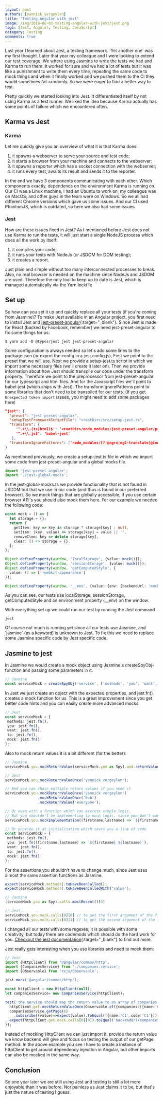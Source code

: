 ```yaml
---
layout: post
authors: [yannick_vergeylen]
title: "Testing Angular with jest"
image: /img/2018-08-03-testing-angular-with-jest/jest.png
tags: [Jest, Angular, Testing, JavaScript]
category: Testing
comments: true
---
```


Last year I learned about Jest, a testing framework. 'Yet another one' was my first thought.
Later that year my colleague and I were looking to extend our test coverage. We where using Jasmine to write the tests we had and Karma to run them.
It worked for sure and we had a lot of tests but it was like a punishment to write them every time, repeating the same code to mock things and when it finally worked and we pushed them to the CI they would sometimes fail randomly.
So we were eager to find a better way to test.

Pretty quickly we started looking into Jest. It differentiated itself by not using Karma as a test runner.
We liked the idea because Karma actually has some points of failure which we encountered often.

## Karma vs Jest

### Karma

Let me quickly give you an overview of what it is that Karma does:

1. it spawns a webserver to serve your source and test code;
2. it starts a browser from your machine and connects to the webserver;
3. it spawns a reporter which has a socket connection with the webserver;
4. it runs every test, awaits its result and sends it to the reporter.

In the end we have 3 components communicating with each other. Which components exactly, dependends on the environment Karma is running on.
Our CI was a Linux machine, I had an Ubuntu to work on, my colleague was on MacOS, and other guys in the team were on Windows.
So we all had different Chrome versions which gave us some issues. And our CI used PhantomJS, which is outdated, so here we also had some issues.

### Jest

How are these issues fixed in Jest?
As I mentioned before Jest does not use Karma to run the tests, it will just start a single NodeJS process which does all the work by itself:

1. it compiles your code;
2. it runs your tests with NodeJs (or JSDOM for DOM testing);
3. it creates a report.

Just plain and simple without too many interconnected processes to break.
Also, no real browser is needed on the machine since NodeJs and JSDOM are used.
Therefore the only tool to keep up to date is Jest, which is managed automatically via the Yarn lockfile

## Set up

So how can you set it up and quickly replace all your tests (if you're coming from Jasmine)?
To make Jest available in an Angular project, you first need to install Jest and [jest-preset-angular](https://www.npmjs.com/package/jest-preset-angular){:target="_blank"}.
Since Jest is made for React (backed by Facebook, remember) we need jest-preset-angular to fix some things for us.

```text
$ yarn add -D @types/jest jest jest-preset-angular
```

Some configuration is always needed so let's add some lines to the package.json (or export the config in a jest.config.js).
First we point to the preset that we will use. Next we provide a setup-jest.ts script in which we import some necessary files (we'll create it later on).
Then we provide information about how Jest should transpile our code under the transform property. Therefore we point to the preprocessor from jest-preset-angular for our typescript and html files.
And for the Javascript files we'll point to babel-jest (which ships with Jest).
The transformIgnorePatterns point to some libraries that don't need to be transpiled for our tests. (If you get `Unexpected token import` issues, you might need to add some packages here)

```json
"jest": {
  "preset": "jest-preset-angular",
  "setupTestFrameworkScriptFile": "<rootDir>/src/setup-jest.ts",
  "transform": {
     '^.+\\.(ts|html)$': '<rootDir>/node_modules/jest-preset-angular/preprocessor.js',
     '^.+\\.js$': 'babel-jest'
   },
  "transformIgnorePatterns": ['node_modules/(?!@ngrx|ng2-translate|@ionic|lodash|ionic-angular)'],
}
```

As mentioned previously, we create a setup-jest.ts file in which we import some code from jest-preset-angular and a global mocks file.

```typescript
import 'jest-preset-angular';  
import './jest-global-mocks';  
```

In the jest-global-mocks.ts we provide functionality that is not found in JSDOM but that we use in our code (and thus is found in our preferred browser).
So we mock things that are globally accessible, if you use certain browser API's you should also mock them here.
For our example we needed the following code:

```typescript
const mock = () => {
  let storage = {};
  return {
    getItem: key => key in storage ? storage[key] : null,
    setItem: (key, value) => storage[key] = value || '',
    removeItem: key => delete storage[key],
    clear: () => storage = {},
  };
};

Object.defineProperty(window, 'localStorage', {value: mock()});
Object.defineProperty(window, 'sessionStorage', {value: mock()});
Object.defineProperty(window, 'getComputedStyle', {
  value: () => ['-webkit-appearance']
});

Object.defineProperty(window, '__env', {value: {env: {backendUrl: 'mocked URl'}}});
```

As you can see, our tests use localStorage, sessionStorage, getComputedStyle and an environment property (__env) on the window.

With everything set up we could run our test by running the Jest command

```text
jest
```

Of course not much is running yet since all our tests use Jasmine, and 'jasmine' (as a keyword) is unknown to Jest.
To fix this we need to replace some Jasmine specific code by Jest specific code.

## Jasmine to jest

In Jasmine we would create a mock object using Jasmine's createSpyObj-function and passing some parameters in it.

```typescript
// Jasmine
const serviceMock = createSpyObj('service', ['methods', 'you', 'want', 'to', 'mock']);
```

In Jest we just create an object with the expected properties, and jest.fn() creates a mock function for us.
This is a great improvement since you get better code hints and you can easily create more advanced mocks.

```typescript
// Jest
const serviceMock = {
 methods: jest.fn(),
 you: jest.fn(),
 want: jest.fn(),
 to: jest.fn(),
 mock: jest.fn()
};
```

Also to mock return values it is a bit different (for the better):

```typescript
// Jasmine
serviceMock.you.mockReturnValue(serviceMock.you as Spy).and.returnValue('yannick vergeylen');
```

```typescript
// Jest
serviceMock.you.mockReturnValueOnce('yannick vergeylen');

// And you can chain multiple return values if you need it
serviceMock.you.mockReturnValueOnce('yannick vergeylen')
               .mockReturnValueOnce('bob')
               .mockReturnValue('everyone');

// Or even with a function which can execute simple logic.
// But you shouldn't be implementing to much logic, since you don't want to test the tests.
serviceMock.you.mockImplementation((firstname,lastname) => `${firstname} ${lastname}`);

// Or provide it at initialisation which saves you a line of code
const serviceMock = {
 methods: jest.fn(),
 you: jest.fn((firstname,lastname) => `${firstname} ${lastname}`),
 want: jest.fn(),
 to: jest.fn(),
 mock: jest.fn()
};
```

For the assertions you shouldn't have to change much, since Jest uses almost the same assertion functions as Jasmine.

```typescript
expect(serviceMock.methods).toHaveBeenCalled();
expect(serviceMock.methods).toHaveBeenCalledWith('value');

// Jasmine
(serviceMock.you as Spy).calls.mostRecent()[0]

// Jest
serviceMock.you.mock.calls[0][0] // to get the first argument of the first call (firstname)
serviceMock.you.mock.calls[0][1] // to get the second argument of the first call (lastname)
```

I changed all our tests with some regexes, it is possible with some creativity, but today there are codemods which should do the hard work for you.
[Checkout the jest documentation](https://jestjs.io/docs/en/migration-guide){:target="_blank"} to find out more.

Jest really gets interesting when you use libraries and need to mock them:

```typescript
// Jest
import {HttpClient} from '@angular/common/http';
import {CompaniesService} from './companies.service';
import {Observable} from 'rxjs/Observable';

jest.mock('@angular/common/http');

const httpClient = new HttpClient(null);
let companiesService= new CompaniesService(httpClient);

test('the service should map the return value to an array of companies', () => {
  httpClient.get.mockReturnValueOnce(Observable.of({companies:[{name:'C1',code:'C1'}],page:6,total:51}))
  companiesService.getPage(6)
    .subscribe((value)=>expect(value).toEqual([{name:'C1',code:'C1'}]));
  expect(httpClient.get.mock.calls[0][0]).toEqual('backendUrl/companies?page=6')
});
```

Instead of mocking HttpClient we can just import it, provide the return value we know backend will give and focus on testing the output of our getPage method.
In the above example you see I have to create a instance of httpClient to get around dependency injection in Angular, but other imports can also be mocked in the same way.

## Conclusion

So one year later we are still using Jest and testing is still a lot more enjoyable than it was before.
Not painless as Jest claims it to be, but that's just the nature of testing I guess.
